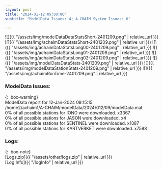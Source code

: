 ```yaml
---
layout: post
title: "2024-01-12 09:00:00"
subtitle: "ModelData Issues: 4; A-CHAIM System Issues: 0"

---
```


![]({{ "/assets/img/modelDataDataStatsShort-2401209.png" | relative_url }})
![]({{ "/assets/img/achaimDataStatsShort-2401209.png" | relative_url }})
![]({{ "/assets/img/achaimDataStatsLong00-2401209.png" | relative_url }})
![]({{ "/assets/img/achaimDataStatsLong01-2401209.png" | relative_url }})
![]({{ "/assets/img/achaimDataStatsLong02-2401209.png" | relative_url }})
![]({{ "/assets/img/modelDataDataStats-2401209.png" | relative_url }})
![]({{ "/assets/img/modelDataStationStats-2401209.png" | relative_url }})
![]({{ "/assets/img/achaimRunTime-2401209.png" | relative_url }})


### ModelData Issues:  
  
{: .box-warning}  
 ModelData report for 12-Jan-2024 09:15:15   
 /home2/achaim1/A-CHAIM/modelData/2024/012/09/modelData.mat   
 0% of all possible stations for IONO were downloaded. x3367   
 0% of all possible stations for JASON were downloaded. x4   
 0% of all possible stations for SENTINEL were downloaded. x1087   
 0% of all possible stations for KARTVERKET were downloaded. x7588   
  


### Logs:  
  
{: .box-note}  
[Logs.zip]({{ "/assets/other/logs.zip" | relative_url }})  
[Log Info]({{ "/logInfo" | relative_url }})  
